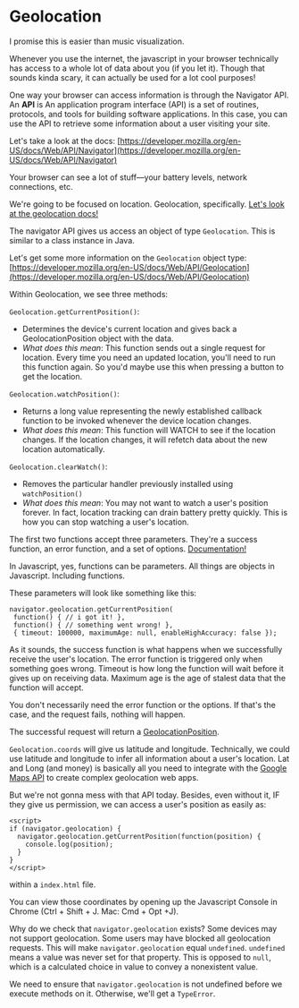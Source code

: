 # Geolocation

I promise this is easier than music visualization. 

Whenever you use the internet, the javascript in your browser technically has access to a whole lot of data about you (if you let it). Though that sounds kinda scary, it can actually be used for a lot cool purposes!

One way your browser can access information is through the Navigator API. An **API** is An application program interface (API) is a set of routines, protocols, and tools for building software applications. In this case, you can use the API to retrieve some information about a user visiting your site. 

Let's take a look at the docs: [https://developer.mozilla.org/en-US/docs/Web/API/Navigator](https://developer.mozilla.org/en-US/docs/Web/API/Navigator)

Your browser can see a lot of stuff—your battery levels, network connections, etc. 

We're going to be focused on location. Geolocation, specifically. [Let's look at the geolocation docs!](https://developer.mozilla.org/en-US/docs/Web/API/Navigator/geolocation)

The navigator API gives us access an object of type `Geolocation`. This is similar to a class instance in Java. 

Let's get some more information on the `Geolocation` object type: [https://developer.mozilla.org/en-US/docs/Web/API/Geolocation](https://developer.mozilla.org/en-US/docs/Web/API/Geolocation)

Within Geolocation, we see three methods: 

`Geolocation.getCurrentPosition()`: 
* Determines the device's current location and gives back a GeolocationPosition object with the data. 
* *What does this mean*: This function sends out a single request for location. Every time you need an updated location, you'll need to run this function again. So you'd maybe use this when pressing a button to get the location. 

`Geolocation.watchPosition()`: 
* Returns a long value representing the newly established callback function to be invoked whenever the device location changes.
* *What does this mean*: This function will WATCH to see if the location changes. If the location changes, it will refetch data about the new location automatically. 

`Geolocation.clearWatch()`: 
* Removes the particular handler previously installed using `watchPosition()`
* *What does this mean*: You may not want to watch a user's position forever. In fact, location tracking can drain battery pretty quickly. This is how you can stop watching a user's location. 

The first two functions accept three parameters. They're a success function, an error function, and a set of options. [Documentation!](https://developer.mozilla.org/en-US/docs/Web/API/Geolocation/getCurrentPosition)

In Javascript, yes, functions can be parameters. All things are objects in Javascript. Including functions. 

These parameters will look like something like this:

 ```
 navigator.geolocation.getCurrentPosition(
  function() { // i got it! },
  function() { // something went wrong! },
  { timeout: 100000, maximumAge: null, enableHighAccuracy: false });
 
 ```
As it sounds, the success function is what happens when we successfully receive the user's location. The error function is triggered only when something goes wrong. Timeout is how long the function will wait before it gives up on receiving data. Maximum age is the age of stalest data that the function will accept. 

You don't necessarily need the error function or the options. If that's the case, and the request fails, nothing will happen. 

The successful request will return a [GeolocationPosition](https://developer.mozilla.org/en-US/docs/Web/API/GeolocationPosition).

`Geolocation.coords` will give us latitude and longitude. Technically, we could use latitude and longitude to infer all information about a user's location. Lat and Long (and money) is basically all you need to integrate with the [Google Maps API](https://cloud.google.com/maps-platform/) to create complex geolocation web apps. 

But we're not gonna mess with that API today. Besides, even without it, IF they give us permission, we can access a user's position as easily as:

```
<script>
if (navigator.geolocation) {
  navigator.geolocation.getCurrentPosition(function(position) {
    console.log(position);
  }
}       
</script>
```
within a `index.html` file. 

You can view those coordinates by opening up the Javascript Console in Chrome (Ctrl + Shift + J. Mac: Cmd + Opt +J).

Why do we check that `navigator.geolocation` exists? Some devices may not support geolocation. Some users may have blocked all geolocation requests. This will make `navigator.geolocation` equal `undefined`. `undefined` means a value was never set for that property. This is opposed to `null`, which is a calculated choice in value to convey a nonexistent value. 

We need to ensure that `navigator.geolocation` is not undefined before we execute methods on it. Otherwise, we'll get a `TypeError`. 
